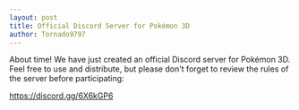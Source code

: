 ```yaml
---
layout: post
title: Official Discord Server for Pokémon 3D
author: Tornado9797
---
```

About time! We have just created an official Discord server for Pokémon 3D. Feel free to use and distribute, but please don't forget to review the rules of the server before participating:


https://discord.gg/6X6kGP6
